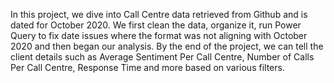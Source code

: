 In this project, we dive into Call Centre data retrieved from Github and is dated for October 2020. We first clean the data, organize it, run Power Query to fix date issues where the format was not aligning with October 2020 and then began our analysis. By the end of the project, we can tell the client details such as Average Sentiment Per Call Centre, Number of Calls Per Call Centre, Response Time and more based on various filters. 
